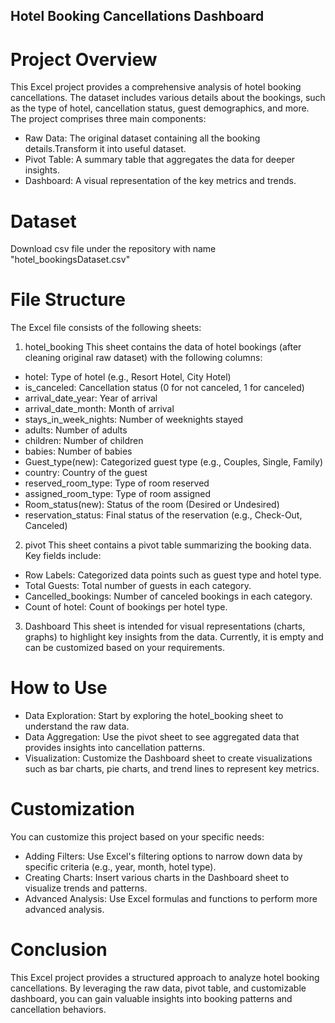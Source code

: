 ## Hotel Booking Cancellations Dashboard

# Project Overview
This Excel project provides a comprehensive analysis of hotel booking cancellations. The dataset includes various details about the bookings, such as the type of hotel, cancellation status, guest demographics, and more.
The project comprises three main components:

- Raw Data: The original dataset containing all the booking details.Transform it into useful dataset.
- Pivot Table: A summary table that aggregates the data for deeper insights.
- Dashboard: A visual representation of the key metrics and trends.

# Dataset 
Download csv file under the repository with name "hotel_bookingsDataset.csv"

# File Structure
The Excel file consists of the following sheets:

1. hotel_booking
This sheet contains the  data of hotel bookings (after cleaning original raw dataset) with the following columns:
 - hotel: Type of hotel (e.g., Resort Hotel, City Hotel)
 - is_canceled: Cancellation status (0 for not canceled, 1 for canceled)
 - arrival_date_year: Year of arrival
 - arrival_date_month: Month of arrival
 - stays_in_week_nights: Number of weeknights stayed
 - adults: Number of adults
 - children: Number of children
 - babies: Number of babies
 - Guest_type(new): Categorized guest type (e.g., Couples, Single, Family)
 - country: Country of the guest
 - reserved_room_type: Type of room reserved
 - assigned_room_type: Type of room assigned
 - Room_status(new): Status of the room (Desired or Undesired)
 - reservation_status: Final status of the reservation (e.g., Check-Out, Canceled)

2. pivot
This sheet contains a pivot table summarizing the booking data. Key fields include:
 - Row Labels: Categorized data points such as guest type and hotel type.
 - Total Guests: Total number of guests in each category.
 - Cancelled_bookings: Number of canceled bookings in each category.
 - Count of hotel: Count of bookings per hotel type.

3. Dashboard
This sheet is intended for visual representations (charts, graphs) to highlight key insights from the data. Currently, it is empty and can be customized based on your requirements.

# How to Use
 - Data Exploration: Start by exploring the hotel_booking sheet to understand the raw data.
 - Data Aggregation: Use the pivot sheet to see aggregated data that provides insights into cancellation patterns.
 - Visualization: Customize the Dashboard sheet to create visualizations such as bar charts, pie charts, and trend lines to represent key metrics.

# Customization
You can customize this project based on your specific needs:
 - Adding Filters: Use Excel's filtering options to narrow down data by specific criteria (e.g., year, month, hotel type).
 - Creating Charts: Insert various charts in the Dashboard sheet to visualize trends and patterns.
 - Advanced Analysis: Use Excel formulas and functions to perform more advanced analysis.

# Conclusion
This Excel project provides a structured approach to analyze hotel booking cancellations. By leveraging the raw data, pivot table, and customizable dashboard, you can gain valuable insights into booking patterns and cancellation behaviors.
